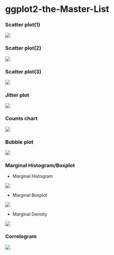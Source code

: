 # ggplot2-the-Master-List

### Scatter plot(1)
![](images/1_S.plot.png)

### Scatter plot(2)
![](images/2_S.plot.png)

### Scatter plot(3)
![](images/3_S.plot.png)

### Jitter plot
![](images/4_J.plot.png)

### Counts chart
![](images/5_C.plot.png)

### Bubble plot
![](images/6_B.plot.png)

### Marginal Histogram/Boxplot

- Marginal Histogram

![](images/7_M.Histogram.png)

- Marginal Boxplot

![](images/7_M.Boxplot.png)

- Marginal Density

![](images/7_M.Density.png)

### Correlogram
![](images/8_Correlogram.png)


